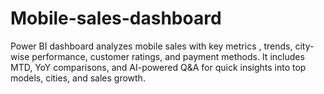 # Mobile-sales-dashboard
Power BI dashboard analyzes mobile sales with key metrics , trends, city-wise performance, customer ratings, and payment methods. It includes MTD, YoY comparisons, and AI-powered Q&amp;A for quick insights into top models, cities, and sales growth.          
